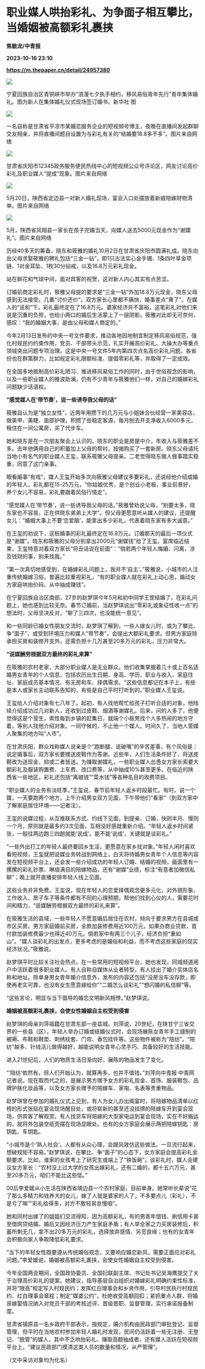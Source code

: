 # 职业媒人哄抬彩礼、为争面子相互攀比，当婚姻被高额彩礼裹挟
**焦敏龙/中青报**

**2023-10-16 23:10**

**https://m.thepaper.cn/detail/24957380**

![](https://imagecloud.thepaper.cn/thepaper/image/274/419/72.jpg)

宁夏回族自治区青铜峡市举办“浪漫七夕执手相约，移风易俗青年先行”青年集体婚礼。图为新人在集体婚礼仪式现场签订婚书。新华社 图

![](https://imagecloud.thepaper.cn/thepaper/image/274/419/73.jpg)

一名自称是甘肃省平凉市某婚恋服务企业的短视频号博主，夜晚在直播间发起群聊交友相亲，并将直播间题目设置为与彩礼有关的“结婚要18.8多不多”。图片来自网络

![](https://imagecloud.thepaper.cn/thepaper/image/274/419/74.jpg)

甘肃省庆阳市12345政务服务便民热线中心的短视频公众号评论区，网友讨论高价彩礼及职业媒人“提成”现象。图片来自网络

![](https://imagecloud.thepaper.cn/thepaper/image/274/419/75.jpg)

5月20日，陕西省定边县一对新人婚礼现场，宴会入口处摆放着新娘陪嫁财物清单。图片来自网络

![](https://imagecloud.thepaper.cn/thepaper/image/274/419/76.jpg)

5月，陕西省凤翔县一家长在孩子完婚当天，向媒人送去5000元现金作为“谢媒礼”。图片来自网络

历经40多天的筹备，晓东和筱雅的婚礼10月2日在甘肃省庆阳市圆满礼成。晓东向岳父母求娶筱雅的聘礼包括“三金一钻”，即1只古法实心金手镯、1条四叶草金项链、1对金耳坠、1枚30分钻戒，以及16.8万元彩礼现金。

站在鲜花和气球中间，面对宾客的祝贺，这对新人内心其实有点苦涩。

订婚前商定彩礼时，筱雅父母提的要求是“三金一钻”外加18.8万元现金，晓东父母感到无法接受。几番“讨价还价”，双方家长心里都不痛快，婚事差点“黄了”。在媒人的“说和”下，彩礼最终定在了16.8万元。婆家经济并不富裕，这笔彩礼对他们来说是沉重的负担，也给小两口的婚后生活蒙上了一层阴影。筱雅对此却无可奈何，感叹：“我的婚姻大事，是由父母和媒人商定的。”

今年2月13日发布的中央一号文件要求，推动各地因地制宜制定移风易俗规范，强化村规民约约束作用，党员、干部带头示范，扎实开展高价彩礼、大操大办等重点领域突出问题专项治理。这是中央一号文件5年内第四次点名高价彩礼问题。各省份也在群策群力，比如规定彩礼限额标准、提倡零彩礼等，并取得了一定成效。

在全国多地抵制高价彩礼陋习、推进移风易俗工作的同时，由于世俗观念的影响，以及一些职业媒人的推波助澜，仍有不少青年与筱雅他们一样，对自己的婚嫁彩礼问题缺少话语权。

**“感觉媒人在‘带节奏’，说一些诱导我父母的话”**

筱雅自认为是“独立女性”，近两年用攒下的几万元与小姐妹合伙经营一家美容店，做美甲、美睫、面部护理，积攒了些稳定客源，每月刨去开支净收入6000多元，租住在一间公寓房，买了代步车。

她和晓东是在一次朋友聚会上认识的。晓东的职业是房屋中介，年收入与筱雅差不多。去年他俩用自己的积蓄加上父母的帮衬，按揭购买了一套新房。晓东父母请托当地小有名气的职业媒人王玺，联系筱雅父母提亲。二老觉得晓东做人做事踏实稳重，同意了这门亲事。

眼看婚事“有戏”，媒人王玺开始多次向筱雅父母建议多要彩礼，还说经他介绍成婚的年轻人，彩礼都在15-25万元，“你姑娘优秀，是个创业小老板，事业前景好，养个女儿不容易，彩礼要跟着风俗行情走”。

“感觉媒人在‘带节奏’，说一些诱导我父母的话。”筱雅曾劝说父母，“别要太多，晓东家也不容易，正在供晓东弟弟上大学”。但父母更愿意听从媒人的建议，还提醒女儿：“婚姻大事上不要‘恋爱脑’，能拿出多少彩礼，代表着晓东家有多大诚意。”

在王玺的劝说下，这桩婚事的彩礼最终定在16.8万元。订婚那天的最后一项仪式是“谢媒”。晓东和筱雅的父母分别拿出2000元“谢媒钱”给了王玺。宴席临近结束，王玺特意对着双方家长“将丑话说在前面”：“倘若两个年轻人悔婚、闪离，涉及钱财的事，别来找我。”

“第一次真切地感受到，在婚嫁彩礼问题上，我并不‘自主’。”筱雅说，小城市的人注重传统婚嫁习俗，普遍比较重视彩礼，“有的职业媒人就在彩礼上动心思，煽动女方家庭哄抬价码、从中抽成赚钱”。

在宁夏回族自治区南部，27岁的赵梦琪今年5月和初中同学王罡结婚了，在彩礼问题上，她也感到比较无奈。春节订婚前，当赵梦琪说出“零彩礼或象征性收一点”的想法时，父母坚决反对，“聊了三四次，也没能统一意见”。

和一些同龄已婚女性朋友交流时，赵梦琪了解到，一些人嫁女儿时，或为了攀比、争“面子”，或受到环境压力和媒人“带节奏”，会提出大额彩礼要求。但男方家庭除承担买房和装修开支外，还需负担十几万甚至20多万元的彩礼，压力非常大。

**“说媒酬劳根据双方最终的彩礼来算”**

在筱雅的农村老家，大部分职业媒人是无业群众。他们收集掌握着几十或上百名适婚男女青年的个人信息，包括农历出生日期、身高、学历、职业与收入、家庭住址、家庭成员基本情况、有无房和车、择偶需求。“这些信息都记在本子上，有些是本人或家长主动联系告知的，有些是自己平时打听到的。”职业媒人王玺说。

王玺给人介绍对象有七八年了。起初，有人找他帮忙给孩子打听合适的对象，他陆续介绍成功过几对新人，还收到过皮鞋、烟酒等谢媒礼。后来，问的人多了，他便觉得这是个营生，索性每到乡镇的赶集日，就端个小板凳找个人多热闹的地方守着，等别人找他介绍对象。一同守候的，不止他一个媒人。时间久了，当地人管媒人聚集的地方叫“人市”。

在甘肃庆阳，群众戏称媒人说亲是个“跑断腿、说破嘴”的辛苦差事，有个风俗是：说定婚事后，双方家长要赠送皮鞋作为答谢。近些年，人们生活条件好了，将送皮鞋改为送现金，抑或二者皆送。为赚取谢媒礼，一些职业媒人怂恿女方家长索要大额彩礼及服装购置费、上车费、改口费等，从中抽成10%甚至更多。在临近的陕西省一些地区，彩礼还包括“离娘钱”“菜水钱”等各种名目的收费项目。

“职业媒人的业务有淡旺季。”王玺说，春节前年轻人返乡时段最忙。有时，说一个媒，一天要跑两个地方，上午介绍男女双方见面，下午带他们“看家”（到双方家中了解家庭居住环境——记者注）。

王玺的说媒过程，从互推联系方式、约线下见面，到提亲、订婚，快则半月、慢则一个月，原则就是最多约3次见面，互相没好感就重新介绍。“年轻人返乡时间紧张，一般往两边跑三四趟就能‘说成’。能不能‘说成’，关键就是谈彩礼。”

“一些外出打工的年轻人最终要回乡生活，更愿意在家乡找对象。”年轻人闲时喜欢看短视频，王玺就把说媒业务转战到网络上，白天将待婚男女青年个人信息等内容发在短视频平台上，还会发一些介绍成功的年轻人订婚、结婚的视频，画面里有一摞摞的彩礼钞票、琳琅满目的陪嫁物品，还有“谢媒”业绩，标注“有意者加微信私聊”；晚上就开直播安排年轻人线上见面。

这些业务并非免费。王玺说，现在年轻人的恋爱择偶观念更多元化，对外貌形象、工作收入、房子车子等条件都有不同的心理预期，帮他们找到心仪的人，需要花时间和精力，“说媒酬劳根据双方最终的彩礼来算”。

在筱雅生活的县域，一些年轻人不愿意婚后居住在农村，倾向于要求男方在县城或市区买房。男方家庭婚前买房，全款加装修费用近100万元，如果办商业贷款，首付款加装修费最少也得近40万元。倘若家中有两三个儿子，经济负担“重如山”。“媒人谈彩礼的出发点，更多考虑的是婚俗和利益，而不考虑这些家庭的现实经济状况。”筱雅说。

赵梦琪平时比较关注社会热点。在一些常用的短视频平台，她也发现，同城频道用户中活跃着很多职业媒人。有人自称自媒体从业者转型，有人挂出了婚介实体店名称和地址。除单身男女青年婚介信息外，发布的内容还包括“没房没车没存款，即使再老实可靠，也没有女生愿意嫁给你”“二婚怎么谈彩礼”“想闪婚的私信聊”等。

“这些言论，明显与当下倡导的婚恋文明新风相悖。”赵梦琪说。

**婚姻被高额彩礼裹挟，会使女性婚姻自主权受到侵害**

赵梦琪的母亲刘萍祖籍在甘肃东部一座县城。刘萍说，20世纪，在陕甘宁三省交界的一些县（区），年轻人举办订婚或结婚仪式时，会现场展陈女青年手工缝制的被褥、布鞋和鞋垫、刺绣枕套、门帘、香包挂件等。这些物件被称为“陪纺”。“陪纺”越多、针线活儿做得越好，越能说明女青年心灵手巧、具备较好的生活技能。

进入21世纪后，人们的物质生活日渐向好，展陈的物品发生了变化。

“‘陪纺’依然有，但人们开始认为，就算再多，也并不值钱。”刘萍向中青报·中青网记者说，现在取而代之的，是展示男方赠予女方的彩礼现金、首饰、服装鞋包、品牌护肤化妆品等，以及女方家长赠予的陪嫁车、家电、名表等贵重物品。

赵梦琪曾在参加的婚礼仪式上见到，有人为女儿办出阁宴时，将陪嫁物品清单以红榜的形式张贴在宴会现场醒目处，或将崭新的甚至还没挂牌的陪嫁车开到宴会现场，供宾客了解观赏。有人找货车将陪嫁的大型家电运到宴会现场，实在不好搬运的，就将外包装空纸壳摆在现场显眼处。也有的女方家庭会展示两把陪嫁钥匙：房钥匙、车钥匙。

“小城市是个‘熟人社会’，人都有从众心理，会跟风效仿这些做法。一旦流行起来，想破规矩不容易。”赵梦琪说，在攀比、争“面子”的心态下，女方家庭会提高彩礼金额要求。比如，谁家的女孩考上了研究生或端上了“铁饭碗”，谈彩礼时，媒人会建议女方家长：“农村没上过大学的女孩出嫁彩礼，还有二婚的，都十五六万元，甚至20多万元，咱们不能比这些低。”

00后李爱媛从小生活在陕西省靖边县一个农村家庭，目前单身。她常听长辈说“花了那么多精力和钱养大的女儿，嫁了人就是婆家的人了，不多要点儿（彩礼），不是亏了嘛”“彩礼给得多，对方不敢轻易怠慢咱”。

她和同村出嫁了的姐姐们交流得知，因为高额彩礼，有的男青年借钱、刷信用卡甚至借网贷结婚，婚后又因经济压力产生家庭矛盾；有人举全家之力买房装修后，积蓄所剩无几，拿不出20多万元的彩礼，选择放弃感情、另觅良缘；也有的女青年会积极向家人争取降低彩礼要求。

“当下的年轻女性既要遵从传统婚俗观念，又要响应婚恋新风，需要正面应对彩礼问题。”李爱媛说，婚姻被高额彩礼裹挟，会使女性婚姻自主权受到侵害。

今年全国两会期间，全国政协委员、全国妇联副主席、书记处书记吴海鹰提交了关于治理高价彩礼的提案。她建议，指导基层自治组织对婚嫁彩礼明确约束性标准，并将“限高”规定写入村规民约；发挥红白理事会和乡贤作用，引导村民执行村规民约、红白理事会章程；制定“媒婆公约”，杜绝收受高额回扣；紧抓重点人群，将婚丧嫁娶情况纳入对党员干部的考核述评、晋级晋职、监督管理，实行承诺报备制度。

甘肃省镇原县一名乡政府干部表示，按规定，婚介机构由民政部门审批登记、监督管理，但平时在当地农村参加年轻人婚礼时发现，民间仍活跃着一些无注册、无登记、“脱管”的媒人，其中不乏哄抬彩礼、赚取高额抽成者，还有媒人活跃在短视频平台上，“建议民政部门摸清这类人员的数量和情况，从严管理”。

（文中采访对象均为化名）